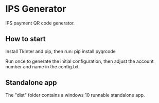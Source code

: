 # IPS Generator

IPS payment QR code generator. 

## How to start

Install TkInter and pip, then run:
    pip install pyqrcode

Run once to generate the initial configuration, then adjust the account number and name in the config.txt.

## Standalone app

The "dist" folder contains a windows 10 runnable standalone app.